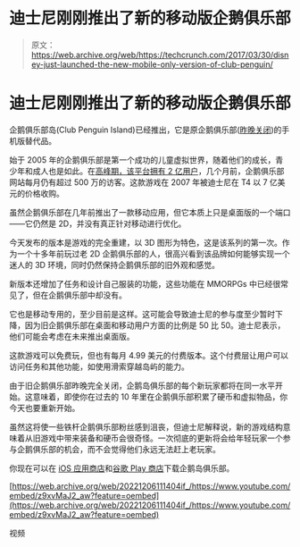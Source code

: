 # 迪士尼刚刚推出了新的移动版企鹅俱乐部 

> 原文：<https://web.archive.org/web/https://techcrunch.com/2017/03/30/disney-just-launched-the-new-mobile-only-version-of-club-penguin/>

# 迪士尼刚刚推出了新的移动版企鹅俱乐部

企鹅俱乐部岛(Club Penguin Island)已经推出，它是原企鹅俱乐部([昨晚关闭](https://web.archive.org/web/20221206111404/https://beta.techcrunch.com/2017/01/31/club-penguin-is-shutting-down/))的手机版替代品。

始于 2005 年的企鹅俱乐部是第一个成功的儿童虚拟世界，随着他们的成长，青少年和成人也是如此。在[高峰期，该平台拥有 2 亿用户](https://web.archive.org/web/20221206111404/https://beta.techcrunch.com/2017/01/31/club-penguin-is-shutting-down/)，几个月前，企鹅俱乐部网站每月仍有超过 500 万的访客。这款游戏在 2007 年被迪士尼在 T4 以 7 亿美元的价格收购。

虽然企鹅俱乐部在几年前推出了一款移动应用，但它本质上只是桌面版的一个端口——它仍然是 2D，并没有真正针对移动进行优化。

今天发布的版本是游戏的完全重建，以 3D 图形为特色，这是该系列的第一次。作为一个十多年前玩过老 2D 企鹅俱乐部的人，很高兴看到该品牌如何能够实现一个迷人的 3D 环境，同时仍然保持企鹅俱乐部的旧外观和感觉。

新版本还增加了任务和设计自己服装的功能，这些功能在 MMORPGs 中已经很常见了，但在企鹅俱乐部中却没有。

它也是移动专用的，至少目前是这样。这可能会导致迪士尼的参与度至少暂时下降，因为旧企鹅俱乐部在桌面和移动用户方面的比例是 50 比 50。迪士尼表示，他们可能会考虑在未来推出桌面版。

这款游戏可以免费玩，但也有每月 4.99 美元的付费版本。这个付费层让用户可以访问任务和其他功能，如使用滑索穿越岛屿的能力。

由于旧企鹅俱乐部昨晚完全关闭，企鹅岛俱乐部的每个新玩家都将在同一水平开始。这意味着，即使你在过去的 10 年里在企鹅俱乐部积累了硬币和虚拟物品，你今天也要重新开始。

虽然这将使一些铁杆企鹅俱乐部粉丝感到沮丧，但迪士尼解释说，新的游戏结构意味着从旧游戏中带来装备和硬币会很奇怪。一次彻底的更新将会给年轻玩家一个参与企鹅俱乐部的机会，而不会觉得他们永远无法赶上老玩家。

你现在可以在 [iOS 应用商店](https://web.archive.org/web/20221206111404/https://itunes.apple.com/au/app/club-penguin-island/id991869606?mt=8)和[谷歌 Play 商店](https://web.archive.org/web/20221206111404/https://play.google.com/store/apps/details?id=com.disney.clubpenguinremix_goo&hl=en&referrer=utm_source%3Dko_60cc58dd064ba87cc%26utm_medium%3D1%26utm_campaign%3Dkoclub-penguin-remix-google5727d3292da703cf3e733567ab%26utm_term%3D%26utm_content%3D%26)下载企鹅岛俱乐部。

[https://web.archive.org/web/20221206111404if_/https://www.youtube.com/embed/z9xvMaJ2_aw?feature=oembed](https://web.archive.org/web/20221206111404if_/https://www.youtube.com/embed/z9xvMaJ2_aw?feature=oembed)

视频